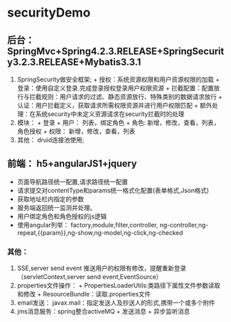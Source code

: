 # securityDemo

## 后台：SpringMvc+Spring4.2.3.RELEASE+SpringSecurity3.2.3.RELEASE+Mybatis3.3.1

   1. SpringSecurity做安全框架;
     + 授权：系统资源权限和用户资源权限的加载
     + 登录：使用自定义登录.完成登录授权登录用户权限资源
     + 拦截配置：配置放行与拦截规则：用户请求的过滤、静态资源放行、特殊类别的数据请求放行
     + 认证：用户拦截定义，获取请求所需权限资源并进行用户权限匹配
     + 额外处理：在系统security中未定义资源请求在security拦截时的处理
   2. 模块：
     + 登录
     + 用户：  列表，绑定角色
     + 角色:   新增，修改，查看，列表，角色授权
     + 权限：  新增，修改，查看，列表
   3. 其他：
        druid连接池使用;


## 前端： h5+angularJS1+jquery
   +  页面导航路径统一配置,请求路径统一配置
   +  请求提交对contentType和params统一格式化配置(表单格式,Json格式)
   +  获取地址栏内指定的参数
   +  服务端返回统一监测并处理。
   +  用户绑定角色和角色授权的js逻辑
   +  使用angular列举：
        factory,module,filter,controller,
        ng-controller,ng-repeat,{{param}},ng-show,ng-model,ng-click,ng-checked

### 其他：
   1. SSE,server send event
        推送用户的权限有修改，提醒重新登录（servletContext,server send event,EventSource）
   2. properties文件操作：
     + PropertiesLoaderUtils:类路径下属性文件参数读取和修改
     + ResourceBundle：读取.properties文件
   3. email发送：
        javax.mail：指定发送人及抄送人的形式,携带一个或多个附件
   4. jms消息服务：spring整合activeMQ
     +  发送消息
     +  异步监听消息
